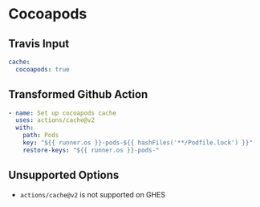 # Cocoapods

## Travis Input

```yaml
cache:
  cocoapods: true
```

## Transformed Github Action

```yaml
- name: Set up cocoapods cache
  uses: actions/cache@v2
  with:
    path: Pods
    key: "${{ runner.os }}-pods-${{ hashFiles('**/Podfile.lock') }}"
    restore-keys: "${{ runner.os }}-pods-"
```

## Unsupported Options

- `actions/cache@v2` is not supported on GHES
